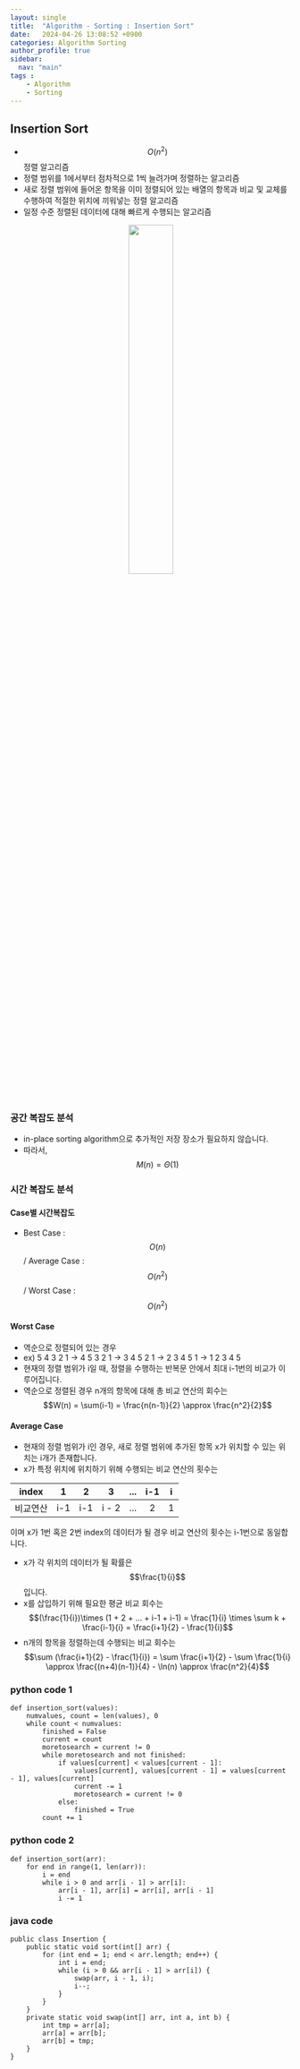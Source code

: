 ```yaml
---
layout: single
title:  "Algorithm - Sorting : Insertion Sort"
date:   2024-04-26 13:08:52 +0900
categories: Algorithm Sorting
author_profile: true
sidebar:
  nav: "main"
tags : 
    - Algorithm
    - Sorting
---
```

## Insertion Sort
- $$O(n^2)$$ 정렬 알고리즘
- 정렬 범위를 1에서부터 점차적으로 1씩 늘려가며 정렬하는 알고리즘
- 새로 정렬 범위에 들어온 항목을 이미 정렬되어 있는 배열의 항목과 비교 및 교체를 수행하여 적절한 위치에 끼워넣는 정렬 알고리즘
- 일정 수준 정렬된 데이터에 대해 빠르게 수행되는 알고리즘
<p align='center'><img src = "https://github.com/Bomin-Seo/Study/assets/94039896/1d59636f-ab30-4aff-9af5-7514bc79cc90" height="40%" width = "40%"/></p>

### 공간 복잡도 분석
- in-place sorting algorithm으로 추가적인 저장 장소가 필요하지 않습니다.
- 따라서, $$M(n) = \Theta(1)$$

### 시간 복잡도 분석

#### Case별 시간복잡도
- Best Case : $$O(n)$$  /   Average Case : $$O(n^2)$$   /   Worst Case : $$O(n^2)$$

#### Worst Case
- 역순으로 정렬되어 있는 경우
- ex) 5 4 3 2 1 &rarr; 4 5 3 2 1 &rarr; 3 4 5 2 1 &rarr; 2 3 4 5 1 &rarr; 1 2 3 4 5
- 현재의 정렬 범위가 i일 때, 정렬을 수행하는 반복문 안에서 최대 i-1번의 비교가 이루어집니다.
- 역순으로 정렬된 경우 n개의 항목에 대해 총 비교 연산의 회수는 $$W(n) = \sum(i-1) = \frac{n(n-1)}{2} \approx \frac{n^2}{2}$$

#### Average Case
- 현재의 정렬 범위가 i인 경우, 새로 정렬 범위에 추가된 항목 x가 위치할 수 있는 위치는 i개가 존재합니다.
- x가 특정 위치에 위치하기 위해 수행되는 비교 연산의 횟수는

| index | 1 | 2 | 3 | ... | i-1 | i | 
|:---:|:---:|:---:|:---:|:---:|:---:|:---:|
| 비교연산 | i-1 | i-1 | i - 2 | ... | 2 | 1|

  이며 x가 1번 혹은 2번 index의 데이터가 될 경우 비교 연산의 횟수는 i-1번으로 동일합니다.

- x가 각 위치의 데이터가 될 확률은 $$\frac{1}{i}$$입니다.
- x를 삽입하기 위해 필요한 평균 비교 회수는 $$(\frac{1}{i})\times (1 + 2 + ... + i-1 + i-1) = \frac{1}{i} \times \sum k + \frac{i-1}{i} = \frac{i+1}{2} - \frac{1}{i}$$
- n개의 항목을 정렬하는데 수행되는 비교 회수는 $$\sum (\frac{i+1}{2} - \frac{1}{i}) = \sum \frac{i+1}{2} - \sum \frac{1}{i} \approx \frac{(n+4)(n-1)}{4} - \ln(n) \approx \frac{n^2}{4}$$

### python code 1
```
def insertion_sort(values):
    numvalues, count = len(values), 0
    while count < numvalues:
        finished = False
        current = count
        moretosearch = current != 0
        while moretosearch and not finished:
            if values[current] < values[current - 1]:
                values[current], values[current - 1] = values[current - 1], values[current]
                current -= 1
                moretosearch = current != 0
            else:
                finished = True
        count += 1
```

### python code 2
```
def insertion_sort(arr):
    for end in range(1, len(arr)):
        i = end
        while i > 0 and arr[i - 1] > arr[i]:
            arr[i - 1], arr[i] = arr[i], arr[i - 1]
            i -= 1
```

### java code
```
public class Insertion {
    public static void sort(int[] arr) {
        for (int end = 1; end < arr.length; end++) {
            int i = end;
            while (i > 0 && arr[i - 1] > arr[i]) {
                swap(arr, i - 1, i);
                i--;
            }
        }
    }
    private static void swap(int[] arr, int a, int b) {
        int tmp = arr[a];
        arr[a] = arr[b];
        arr[b] = tmp;
    }
}
```